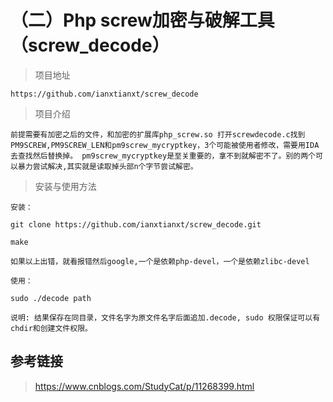 （二）Php screw加密与破解工具（screw\_decode）
==============================================

> 项目地址

    https://github.com/ianxtianxt/screw_decode

> 项目介绍

    前提需要有加密之后的文件，和加密的扩展库php_screw.so 打开screwdecode.c找到PM9SCREW,PM9SCREW_LEN和pm9screw_mycryptkey，3个可能被使用者修改，需要用IDA去查找然后替换掉。 pm9screw_mycryptkey是至关重要的，拿不到就解密不了。别的两个可以暴力尝试解决,其实就是读取掉头部n个字节尝试解密。

> 安装与使用方法

    安装：

    git clone https://github.com/ianxtianxt/screw_decode.git

    make

    如果以上出错，就看报错然后google,一个是依赖php-devel，一个是依赖zlibc-devel

    使用：

    sudo ./decode path

    说明: 结果保存在同目录，文件名字为原文件名字后面追加.decode, sudo 权限保证可以有chdir和创建文件权限。

参考链接
--------

> https://www.cnblogs.com/StudyCat/p/11268399.html
